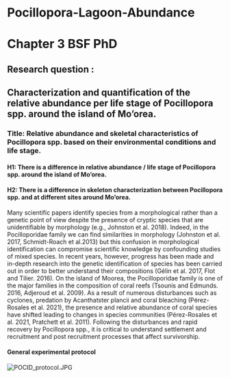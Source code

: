 # Pocillopora-Lagoon-Abundance
# Chapter 3 BSF PhD
## Research question :
## Characterization and quantification of the relative abundance per life stage of Pocillopora spp. around the island of Mo’orea. 
### Title: Relative abundance and skeletal characteristics of Pocillopora spp. based on their environmental conditions and life stage.

#### H1: There is a difference in relative abundance / life stage of Pocillopora spp. around the island of Mo’orea.   
#### H2: There is a difference in skeleton characterization between Pocillopora spp. and at different sites around Mo’orea.   

Many scientific papers identify species from a morphological rather than a genetic point of view despite the presence of cryptic species that are unidentifiable by morphology (e.g., Johnston et al. 2018). Indeed, in the Pocilloporidae family we can find similarities in morphology (Johnston et al. 2017, Schmidt-Roach et al.2013) but this confusion in morphological identification can compromise scientific knowledge by confounding studies of mixed species. In recent years, however, progress has been made and in-depth research into the genetic identification of species has been carried out in order to better understand their compositions (Gélin et al. 2017, Flot and Tilier. 2016). On the island of Moorea, the Pocilloporidae family is one of the major families in the composition of coral reefs (Tsounis and Edmunds. 2016, Adjeroud et al. 2009). As a result of numerous disturbances such as cyclones, predation by Acanthatster plancii and coral bleaching (Pérez-Rosales et al. 2021), the presence and relative abundance of coral species have shifted leading to changes in species communities (Pérez-Rosales et al. 2021, Pratchett et al. 2011). Following the disturbances and rapid recovery by Pocillopora spp., it is critical to understand settlement and recruitment and post recruitment processes that affect survivorship.   

#### General experimental protocol

![POCID_protocol.JPG](https://pierrickharnay.github.io/PierrickHarnay_Notebook/images/POCID_protocol.JPG)  


